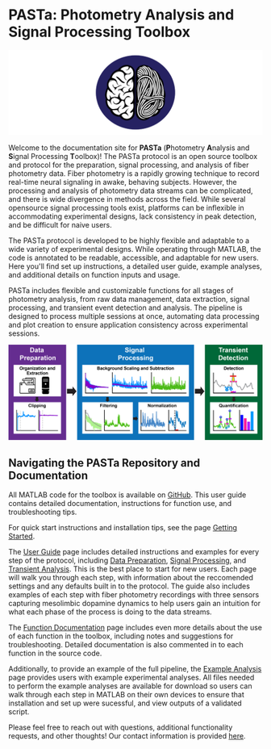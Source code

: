 # **PASTa**: **P**hotometry **A**nalysis and **S**ignal Processing **T**oolbox

![png](./img/home_1_PASTalogo.png)

Welcome to the documentation site for __PASTa__ (**P**hotometry **A**nalysis and **S**ignal Processing **T**oolbox)! The PASTa protocol is an open source toolbox and protocol for the preparation, signal processing, and analysis of fiber photometry data. Fiber photometry is a rapidly growing technique to record real-time neural signaling in awake, behaving subjects. However, the processing and analysis of photometry data streams can be complicated, and there is wide divergence in methods across the field. While several opensource signal processing tools exist, platforms can be inflexible in accommodating experimental designs, lack consistency in peak detection, and be difficult for naive users.

The PASTa protocol is developed to be highly flexible and adaptable to a wide variety of experimental designs. While operating through MATLAB, the code is annotated to be readable, accessible, and adaptable for new users. Here you'll find set up instructions, a detailed user guide, example analyses, and additional details on function inputs and usage. 

PASTa includes flexible and customizable functions for all stages of photometry analysis, from raw data management, data extraction, signal processing, and transient event detection and analysis. The pipeline is designed to process multiple sessions at once, automating data processing and plot creation to ensure application consistency across experimental sessions.

![png](./img/home_2_PASTaprotocoloverview.png)


## Navigating the PASTa Repository and Documentation
All MATLAB code for the toolbox is available on [GitHub](https://github.com/rdonka/PASTa). This user guide contains detailed documentation, instructions for function use, and troubleshooting tips. 

For quick start instructions and installation tips, see the page [Getting Started](https://rdonka.github.io/PASTa/gettingstarted/). 

The [User Guide](https://rdonka.github.io/PASTa/userguide/userguide/) page includes detailed instructions and examples for every step of the protocol, including [Data Preparation](https://rdonka.github.io/PASTa/userguide/datapreparation/), [Signal Processing](https://rdonka.github.io/PASTa/userguide/signalprocessing/), and [Transient Analysis](https://rdonka.github.io/PASTa/userguide/transientanalysis/). This is the best place to start for new users. Each page will walk you through each step, with information about the reccomended settings and any defaults built in to the protocol. The guide also includes examples of each step with fiber photometry recordings with three sensors capturing mesolimbic dopamine dynamics to help users gain an intuition for what each phase of the process is doing to the data streams.

The [Function Documentation](https://rdonka.github.io/PASTa/functiondocumentation/) page includes even more details about the use of each function in the toolbox, including notes and suggestions for troubleshooting. Detailed documentation is also commented in to each function in the source code.

Additionally, to provide an example of the full pipeline, the [Example Analysis](https://rdonka.github.io/PASTa/exampleanalyses/) page provides users with example experimental analyses. All files needed to perform the example analyses are available for download so users can walk through each step in MATLAB on their own devices to ensure that installation and set up were sucessful, and view outputs of a validated script.

Please feel free to reach out with questions, additional functionality requests, and other thoughts! Our contact information is provided [here](https://rdonka.github.io/PASTa/contactus/).